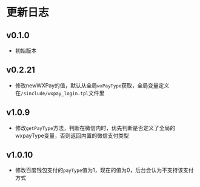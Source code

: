 # 更新日志

## v0.1.0

- 初始版本

## v0.2.21

- 修改newWXPay的值，默认从全局`wxPayType`获取，全局变量定义在`/sinclude/wxpay_login.tpl`文件里

## v1.0.9

- 修改`getPayType`方法，判断在微信内时，优先判断是否定义了全局的wxpayType变量，否则返回内置的微信支付类型

## v1.0.10
- 修改百度钱包支付的`payType`值为1，现在的值为0，后台会认为不支持该支付方式